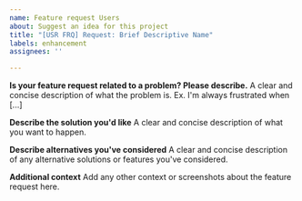 ```yaml
---
name: Feature request Users
about: Suggest an idea for this project
title: "[USR FRQ] Request: Brief Descriptive Name"
labels: enhancement
assignees: ''

---
```


<!--- Please ensure your request retains "[USR FRQ] Request:" in it's title.  --->

**Is your feature request related to a problem? Please describe.**
A clear and concise description of what the problem is. Ex. I'm always frustrated when [...]

**Describe the solution you'd like**
A clear and concise description of what you want to happen.

**Describe alternatives you've considered**
A clear and concise description of any alternative solutions or features you've considered.

**Additional context**
Add any other context or screenshots about the feature request here.
